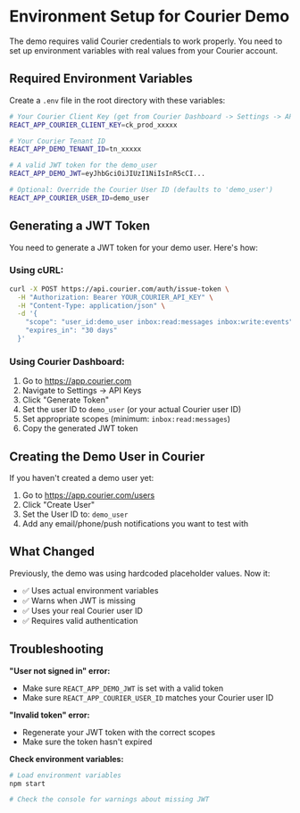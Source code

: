 # Environment Setup for Courier Demo

The demo requires valid Courier credentials to work properly. You need to set up environment variables with real values from your Courier account.

## Required Environment Variables

Create a `.env` file in the root directory with these variables:

```bash
# Your Courier Client Key (get from Courier Dashboard -> Settings -> API Keys)
REACT_APP_COURIER_CLIENT_KEY=ck_prod_xxxxx

# Your Courier Tenant ID
REACT_APP_DEMO_TENANT_ID=tn_xxxxx

# A valid JWT token for the demo_user
REACT_APP_DEMO_JWT=eyJhbGciOiJIUzI1NiIsInR5cCI...

# Optional: Override the Courier User ID (defaults to 'demo_user')
REACT_APP_COURIER_USER_ID=demo_user
```

## Generating a JWT Token

You need to generate a JWT token for your demo user. Here's how:

### Using cURL:
```bash
curl -X POST https://api.courier.com/auth/issue-token \
  -H "Authorization: Bearer YOUR_COURIER_API_KEY" \
  -H "Content-Type: application/json" \
  -d '{
    "scope": "user_id:demo_user inbox:read:messages inbox:write:events",
    "expires_in": "30 days"
  }'
```

### Using Courier Dashboard:
1. Go to https://app.courier.com
2. Navigate to Settings -> API Keys
3. Click "Generate Token"
4. Set the user ID to `demo_user` (or your actual Courier user ID)
5. Set appropriate scopes (minimum: `inbox:read:messages`)
6. Copy the generated JWT token

## Creating the Demo User in Courier

If you haven't created a demo user yet:

1. Go to https://app.courier.com/users
2. Click "Create User"
3. Set the User ID to: `demo_user`
4. Add any email/phone/push notifications you want to test with

## What Changed

Previously, the demo was using hardcoded placeholder values. Now it:
- ✅ Uses actual environment variables
- ✅ Warns when JWT is missing
- ✅ Uses your real Courier user ID
- ✅ Requires valid authentication

## Troubleshooting

**"User not signed in" error:**
- Make sure `REACT_APP_DEMO_JWT` is set with a valid token
- Make sure `REACT_APP_COURIER_USER_ID` matches your Courier user ID

**"Invalid token" error:**
- Regenerate your JWT token with the correct scopes
- Make sure the token hasn't expired

**Check environment variables:**
```bash
# Load environment variables
npm start

# Check the console for warnings about missing JWT
```

